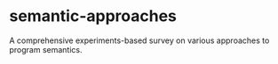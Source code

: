 # semantic-approaches
A comprehensive experiments-based survey on various approaches to program semantics. 
